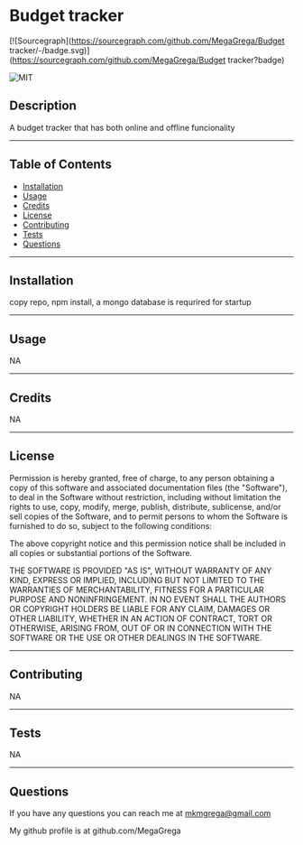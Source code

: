 
# Budget tracker

[![Sourcegraph](https://sourcegraph.com/github.com/MegaGrega/Budget tracker/-/badge.svg)](https://sourcegraph.com/github.com/MegaGrega/Budget tracker?badge)

![MIT](https://img.shields.io/badge/license-MIT-green)

## Description



A budget tracker that has both online and offline funcionality

---
        
## Table of Contents
        
* [Installation](#installation)
* [Usage](#usage)
* [Credits](#credits)
* [License](#license)
* [Contributing](#contributing)
* [Tests](#tests)
* [Questions](#questions)

---
        
## Installation
        
copy repo, npm install, a mongo database is requrired for startup

---
        
## Usage 
        
NA

---
        
## Credits
        
NA

---
        
## License
        
Permission is hereby granted, free of charge, to any person obtaining a copy of this software and associated documentation files (the "Software"), to deal in the Software without restriction, including without limitation the rights to use, copy, modify, merge, publish, distribute, sublicense, and/or sell copies of the Software, and to permit persons to whom the Software is furnished to do so, subject to the following conditions:
        
The above copyright notice and this permission notice shall be included in all copies or substantial portions of the Software.
        
THE SOFTWARE IS PROVIDED "AS IS", WITHOUT WARRANTY OF ANY KIND, EXPRESS OR IMPLIED, INCLUDING BUT NOT LIMITED TO THE WARRANTIES OF MERCHANTABILITY, FITNESS FOR A PARTICULAR PURPOSE AND NONINFRINGEMENT. IN NO EVENT SHALL THE AUTHORS OR COPYRIGHT HOLDERS BE LIABLE FOR ANY CLAIM, DAMAGES OR OTHER LIABILITY, WHETHER IN AN ACTION OF CONTRACT, TORT OR OTHERWISE, ARISING FROM, OUT OF OR IN CONNECTION WITH THE SOFTWARE OR THE USE OR OTHER DEALINGS IN THE SOFTWARE.

---
        
## Contributing

        
NA

---
        
## Tests
        
NA

---
        
## Questions
        
If you have any questions you can reach me at mkmgrega@gmail.com

My github profile is at github.com/MegaGrega

